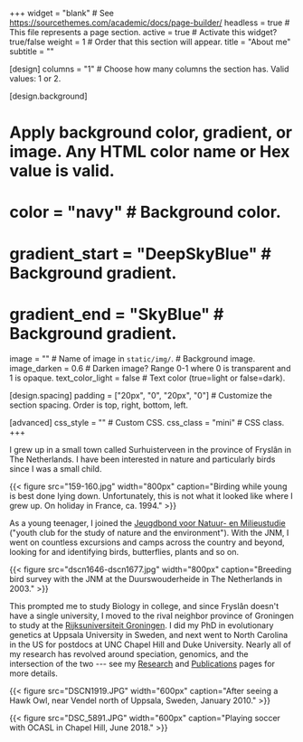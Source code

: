 +++
widget = "blank"  # See https://sourcethemes.com/academic/docs/page-builder/
headless = true  # This file represents a page section.
active = true # Activate this widget? true/false
weight = 1  # Order that this section will appear.
title = "About me"
subtitle = ""

[design]
  columns = "1" # Choose how many columns the section has. Valid values: 1 or 2.

[design.background]
  # Apply background color, gradient, or image. Any HTML color name or Hex value is valid.
  # color = "navy" # Background color.
  # gradient_start = "DeepSkyBlue" # Background gradient.
  # gradient_end = "SkyBlue" # Background gradient.
  image = ""  # Name of image in `static/img/`. # Background image.
  image_darken = 0.6  # Darken image? Range 0-1 where 0 is transparent and 1 is opaque.
  text_color_light = false # Text color (true=light or false=dark).

[design.spacing]
  padding = ["20px", "0", "20px", "0"] # Customize the section spacing. Order is top, right, bottom, left.

[advanced]
 css_style = "" # Custom CSS. 
 css_class = "mini" # CSS class.
+++

I grew up in a small town called Surhuisterveen in the province of Fryslân in The Netherlands. I have been interested in nature and particularly birds since I was a small child.

{{< figure src="159-160.jpg" width="800px" caption="Birding while young is best done lying down. Unfortunately, this is not what it looked like where I grew up. On holiday in France, ca. 1994." >}}

As a young teenager, I joined the [Jeugdbond voor Natuur- en Milieustudie](https://www.jnm.nl/) ("youth club for the study of nature and the environment"). With the JNM, I went on countless excursions and camps across the country and beyond, looking for and identifying birds, butterflies, plants and so on.

{{< figure src="dscn1646-dscn1677.jpg" width="800px" caption="Breeding bird survey with the JNM at the Duurswouderheide in The Netherlands in 2003." >}}

This prompted me to study Biology in college, and since Fryslân doesn't have a single university, I moved to the rival neighbor province of Groningen to study at the [Rijksuniversiteit Groningen](https://www.rug.nl/?lang=en). I did my PhD in evolutionary genetics at Uppsala University in Sweden, and next went to North Carolina in the US for postdocs at UNC Chapel Hill and Duke University. Nearly all of my research has revolved around speciation, genomics, and the intersection of the two --- see my [Research](/research/) and [Publications](/publication/) pages for more details.

{{< figure src="DSCN1919.JPG" width="600px" caption="After seeing a Hawk Owl, near Vendel north of Uppsala, Sweden, January 2010." >}}

{{< figure src="DSC_5891.JPG" width="600px" caption="Playing soccer with OCASL in Chapel Hill, June 2018." >}}
